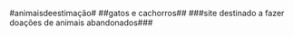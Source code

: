 #animaisdeestimação#
##gatos e cachorros##
###site destinado a fazer doações de animais abandonados###
